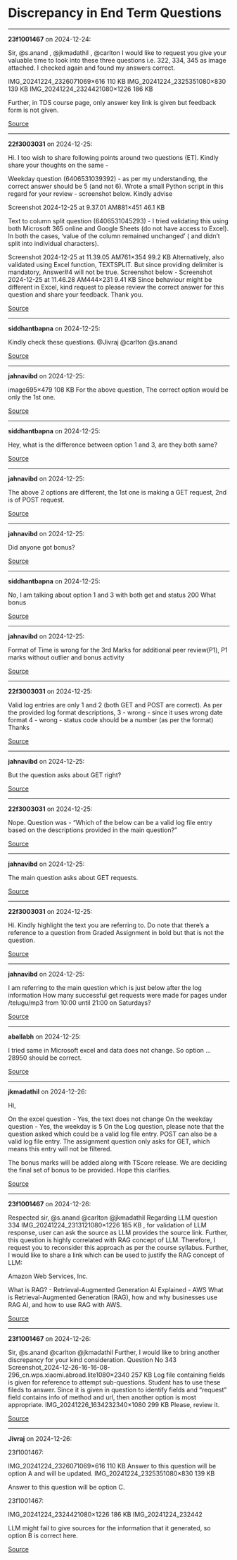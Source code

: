 # Discrepancy in End Term Questions


---

**23f1001467** on 2024-12-24:

Sir,
@s.anand , @jkmadathil , @carlton
I would like to request you give your valuable time to look into these three questions i.e. 322, 334, 345  as image attached. I checked again and found my answers correct.

IMG_20241224_2326071069×616 110 KB
IMG_20241224_2325351080×830 139 KB
IMG_20241224_2324421080×1226 186 KB

Further, in TDS course page, only answer key link is given but feedback form is not given.

[Source](https://discourse.onlinedegree.iitm.ac.in/t/discrepancy-in-end-term-questions/160360/1)

---

**22f3003031** on 2024-12-25:

Hi. I too wish to share following points around two questions (ET).
Kindly share your thoughts on the same -

Weekday question (6406531039392) - as per my understanding, the correct answer should be 5 (and not 6). Wrote a small Python script in this regard for your review - screenshot below. Kindly advise

Screenshot 2024-12-25 at 9.37.01 AM881×451 46.1 KB

Text to column split question (6406531045293) - I tried validating this using both Microsoft 365 online and Google Sheets (do not have access to Excel). In both the cases, ‘value of the column remained unchanged’ ( and didn’t split into individual characters).

Screenshot 2024-12-25 at 11.39.05 AM761×354 99.2 KB
Alternatively, also validated using Excel function, TEXTSPLIT. But since providing delimiter is mandatory, Answer#4 will not be true. Screenshot below -
Screenshot 2024-12-25 at 11.46.28 AM444×231 9.41 KB
Since behaviour might be different in Excel, kind request to please review the correct answer for this question and share your feedback.
Thank you.

[Source](https://discourse.onlinedegree.iitm.ac.in/t/discrepancy-in-end-term-questions/160360/2)

---

**siddhantbapna** on 2024-12-25:

Kindly check these questions.
@Jivraj @carlton @s.anand

[Source](https://discourse.onlinedegree.iitm.ac.in/t/discrepancy-in-end-term-questions/160360/3)

---

**jahnavibd** on 2024-12-25:

image695×479 108 KB
For the above question, The correct option would be only the 1st one.

[Source](https://discourse.onlinedegree.iitm.ac.in/t/discrepancy-in-end-term-questions/160360/4)

---

**siddhantbapna** on 2024-12-25:

Hey, what is the difference between option 1 and 3, are they both same?

[Source](https://discourse.onlinedegree.iitm.ac.in/t/discrepancy-in-end-term-questions/160360/5)

---

**jahnavibd** on 2024-12-25:

The above 2 options are different, the 1st one is making a GET request, 2nd is of POST request.

[Source](https://discourse.onlinedegree.iitm.ac.in/t/discrepancy-in-end-term-questions/160360/6)

---

**jahnavibd** on 2024-12-25:

Did anyone got bonus?

[Source](https://discourse.onlinedegree.iitm.ac.in/t/discrepancy-in-end-term-questions/160360/7)

---

**siddhantbapna** on 2024-12-25:

No, I am talking about option 1 and 3 with both get and status 200
What bonus

[Source](https://discourse.onlinedegree.iitm.ac.in/t/discrepancy-in-end-term-questions/160360/8)

---

**jahnavibd** on 2024-12-25:

Format of Time is wrong for the 3rd
Marks for additional peer review(P1), P1 marks without outlier and bonus activity

[Source](https://discourse.onlinedegree.iitm.ac.in/t/discrepancy-in-end-term-questions/160360/9)

---

**22f3003031** on 2024-12-25:

Valid log entries are only 1 and 2 (both GET and POST are correct).
As per the provided log format descriptions,
3 - wrong - since it uses wrong date format
4 - wrong - status code should be a number (as per the format)
Thanks

[Source](https://discourse.onlinedegree.iitm.ac.in/t/discrepancy-in-end-term-questions/160360/10)

---

**jahnavibd** on 2024-12-25:

But the question asks about GET right?

[Source](https://discourse.onlinedegree.iitm.ac.in/t/discrepancy-in-end-term-questions/160360/11)

---

**22f3003031** on 2024-12-25:

Nope.
Question was - “Which of the below can be a valid log file entry based on the descriptions provided in the main question?”

[Source](https://discourse.onlinedegree.iitm.ac.in/t/discrepancy-in-end-term-questions/160360/12)

---

**jahnavibd** on 2024-12-25:

The main question asks about GET requests.

[Source](https://discourse.onlinedegree.iitm.ac.in/t/discrepancy-in-end-term-questions/160360/13)

---

**22f3003031** on 2024-12-25:

Hi. Kindly highlight the text you are referring to.
Do note that there’s a reference to a question from Graded Assignment in bold but that is not the question.

[Source](https://discourse.onlinedegree.iitm.ac.in/t/discrepancy-in-end-term-questions/160360/14)

---

**jahnavibd** on 2024-12-25:

I am referring to the main question which is just below after the log information How many successful get requests were made for pages under /telugu/mp3 from 10:00 until 21:00 on Saturdays?

[Source](https://discourse.onlinedegree.iitm.ac.in/t/discrepancy-in-end-term-questions/160360/15)

---

**aballabh** on 2024-12-25:

I tried same in Microsoft excel and data does not change. So option …28950 should be correct.

[Source](https://discourse.onlinedegree.iitm.ac.in/t/discrepancy-in-end-term-questions/160360/16)

---

**jkmadathil** on 2024-12-26:

Hi,

On the excel question - Yes, the text does not change
On the weekday question - Yes, the weekday is 5
On the Log question, please note that the question asked which could be a valid log file entry. POST can also be a valid log file entry. The assignment question only asks for GET, which means this entry will not be filtered.

The bonus marks will be added along with TScore release. We are deciding the final set of bonus to be provided.
Hope this clarifies.

[Source](https://discourse.onlinedegree.iitm.ac.in/t/discrepancy-in-end-term-questions/160360/17)

---

**23f1001467** on 2024-12-26:

Respected sir,
@s.anand @carlton @jkmadathil
Regarding LLM question 334
IMG_20241224_2313121080×1226 185 KB
, for validation of LLM response, user can ask the source as LLM provides the source link. Further, this question is highly correlated with RAG concept of LLM.
Therefore, I request you to reconsider this approach as per the course syllabus.
Further, I would like to share a link which can be used to justify the RAG concept of LLM:


Amazon Web Services, Inc.



What is RAG? - Retrieval-Augmented Generation AI Explained - AWS
What is Retrieval-Augmented Generation (RAG), how and why businesses use RAG AI, and how to use RAG with AWS.







[Source](https://discourse.onlinedegree.iitm.ac.in/t/discrepancy-in-end-term-questions/160360/18)

---

**23f1001467** on 2024-12-26:

Sir,
@s.anand @carlton @jkmadathil
Further, I would like to bring another discrepancy for your kind consideration.
Question No 343
Screenshot_2024-12-26-16-16-08-296_cn.wps.xiaomi.abroad.lite1080×2340 257 KB
Log file containing fields is given for reference to attempt sub-questions. Student has to use these fileds to answer.
Since it is given in question to identify fields and “request” field contains info of method and url, then another option is most appropriate.
IMG_20241226_1634232340×1080 299 KB
Please, review it.

[Source](https://discourse.onlinedegree.iitm.ac.in/t/discrepancy-in-end-term-questions/160360/19)

---

**Jivraj** on 2024-12-26:




 23f1001467:

IMG_20241224_2326071069×616 110 KB
Answer to this question will be option A and will be updated.
IMG_20241224_2325351080×830 139 KB


Answer to this question will be option C.



 23f1001467:

IMG_20241224_2324421080×1226 186 KB
IMG_20241224_232442


LLM might fail to give sources for the information that it generated, so option B is correct here.

[Source](https://discourse.onlinedegree.iitm.ac.in/t/discrepancy-in-end-term-questions/160360/20)